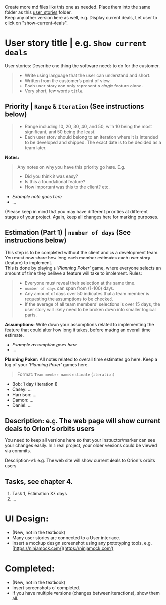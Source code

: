 Create more md files like this one as needed. Place them into the same folder
as this [user_stories](./) folder. <br> Keep any other version here as well, e.g. Display current deals, Let user to click on "show-current-deals".

# User story title | e.g. `Show current deals`
User stories: Describe one thing the software needs to do for the customer.
> - Write using language that the user can understand and short. <br>
> - Written from the customer’s point of view.
> - Each user story can only represent a *single* feature alone.
> - Very short, few words `title`.

## Priority | `Range` & `Iteration` (See instructions below)
> - Range including 10, 20, 30, 40, and 50, with 10 being the most significant, and 50 being the least.
> - Each user story should belong to an iteration where it is intended to be developed and shipped. The exact date is to be decided as a team later.

**Notes:**
> Any notes on why you have this priority go here. E.g.
> - Did you think it was easy?
> - Is this a foundational feature?
> - How important was this to the client? etc.
- *Example note goes here*
- ...
 
(Please keep in mind that you may have different priorities at different stages of your project. Again, keep all changes here for marking purposes.

## Estimation (Part 1) | `number of days` (See instructions below)
This step is to be completed without the client and as a development team. You must now share how long each member estimates each user story (feature) to implement. <br>
This is done by playing a *'Planning Poker'* game, where everyone selects an amount of time they believe a feature will take to implement. Rules:
> - Everyone must reveal their selection at the same time.
> - `number of days` can span from (1-100) days.
> - Any amount of days over 50 indicates that a team member is requesting the assumptions to be checked.
> - If the average of all team members' selections is over 15 days, the user story will likely need to be broken down into smaller logical parts.

**Assumptions:**
Write down your assumptions related to implementing the feature that could alter how long it takes, before making an overall time estimate.
- *Example assumption goes here*
- ...

**Planning Poker:**
All notes related to overall time estimates go here. Keep a log of your *'Planning Poker'* games here.
> Format: `Team member name`: `estimate` (`iteration)`
* Bob: 1 day (Iteration 1)
* Casey: ...
* Harrison: ...
* Damon: ...
* Daniel: ...

## Description: e.g. The web page will show current deals to Orion's orbits users
You need to keep all versions here so that your instructor/marker can see your changes easily. 
In a real project, your older versions could be viewed via commits.

Description-v1: e.g. The web site will show current deals to Orion's orbits users

## Tasks, see chapter 4.

1. Task 1, Estimation XX days
2. ...


# UI Design:
* (New, not in the textbook) 
* Many user stories are connected to a User interface.
* Insert a mockup design screenshot using any prototyping tools, e.g. [https://ninjamock.com/](https://ninjamock.com/)

# Completed:
* (New, not in the textbook) 
* Insert screenshots of completed. 
* If you have multiple versions (changes between iteractions), show them all.


